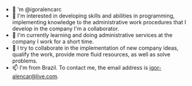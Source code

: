 - 👋 'm @igoralencarc
- 👀 I'm interested in developing skills and abilities in programming, implementing knowledge to the administrative work procedures that I develop in the company I'm a collaborator.
- 🌱 I'm currently learning and doing administrative services at the company I work for a short time.
- 💞️ I try to collaborate in the implementation of new company ideas, qualify the work, provide more fluid resources, as well as solve problems.
- 📫 I'm from Brazil. To contact me, the email address is igor-alencar@live.com.
